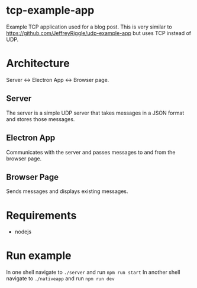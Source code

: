 # tcp-example-app
Example TCP application used for a blog post. This is very similar to https://github.com/JeffreyRiggle/udp-example-app but uses TCP instead of UDP.

# Architecture
Server <-> Electron App <-> Browser page.

## Server
The server is a simple UDP server that takes messages in a JSON format and stores those messages.

## Electron App
Communicates with the server and passes messages to and from the browser page.

## Browser Page
Sends messages and displays existing messages.

# Requirements
* nodejs

# Run example
In one shell navigate to `./server` and run `npm run start`
In another shell navigate to `./nativeapp` and run `npm run dev`